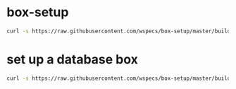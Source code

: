 # box-setup

```bash
curl -s https://raw.githubusercontent.com/wspecs/box-setup/master/build.sh | sudo -E bash
```

# set up a database box

```bash
curl -s https://raw.githubusercontent.com/wspecs/box-setup/master/build.sh | sudo -E bash
```
